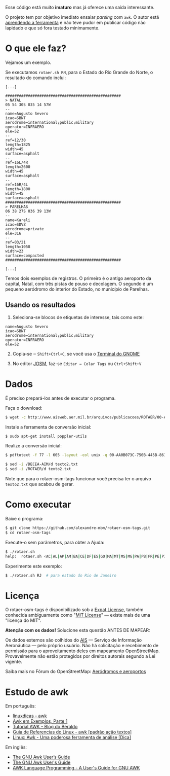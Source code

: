 Esse código está muito **imaturo** mas já oferece uma saída interessante.

O projeto tem por objetivo imediato ensaiar *parsing* com `awk`. O autor está [aprendendo a ferramenta](#estudo-de-awk) e não teve pudor em publicar código não lapidado e que só fora testado minimamente.

# O que ele faz?

Vejamos um exemplo.

Se executamos `rotaer.sh RN`, para o Estado do Rio Grande do Norte, o resultado do comando inclui:

```
[...]

###################################################
> NATAL
05 54 30S 035 14 57W
--
name=Augusto Severo
icao=SBNT
aerodrome=international;public;military
operator=INFRAERO
ele=52
--
ref=12/30
length=1825
width=45
surface=asphalt
--
ref=16L/4R
length=2600
width=45
surface=asphalt
--
ref=16R/4L
length=1800
width=45
surface=asphalt
###################################################
> PARELHAS
06 38 27S 036 39 13W
--
name=Kareli
icao=SDVZ
aerodrome=private
ele=316
--
ref=03/21
length=1058
width=23
surface=compacted
###################################################

[...]
```

Temos dois exemplos de registros. O primeiro é o antigo aeroporto da capital, Natal, com três pistas de pouso e decolagem. O segundo é um pequeno aeródromo do interior do Estado, no município de Parelhas.

## Usando os resultados

1. Seleciona-se blocos de etiquetas de interesse, tais como este:
```
name=Augusto Severo
icao=SBNT
aerodrome=international;public;military
operator=INFRAERO
ele=52
```
2. Copia-se ‒ `Shift+Ctrl+C`, se você usa o [Terminal do GNOME](https://help.gnome.org/users/gnome-terminal/stable/introduction.html.en)

3. No editor [JOSM](http://wiki.openstreetmap.org/wiki/Pt-br:JOSM), faz-se `Editar → Colar Tags` ou `Ctrl+Shift+V`

# Dados

É preciso prepará-los antes de executar o programa.

Faça o download:
```bash
$ wget -c http://www.aisweb.aer.mil.br/arquivos/publicacoes/ROTAER/00-AA0B073C-750B-445B-8618583F4BCBB240.pdf
```

Instale a ferramenta de conversão inicial:
```bash
$ sudo apt-get install poppler-utils
```

Realize a conversão inicial:
```bash
$ pdftotext -f 77 -l 605 -layout -eol unix -q 00-AA0B073C-750B-445B-8618583F4BCBB240.pdf texto2.txt

$ sed -i /DECEA-AIM/d texto2.txt
$ sed -i /ROTAER/d texto2.txt
```

Note que para o rotaer-osm-tags funcionar você precisa ter o arquivo `texto2.txt` que acabou de gerar.

# Como executar

Baixe o programa:
```bash
$ git clone https://github.com/alexandre-mbm/rotaer-osm-tags.git
$ cd rotaer-osm-tags
```

Execute-o sem parâmetros, para obter a Ajuda:
```bash
$ ./rotaer.sh
help:  rotaer.sh <AC|AL|AP|AM|BA|CE|DF|ES|GO|MA|MT|MS|MG|PA|PB|PR|PE|PI|RJ|RN|RS|RO|RR|SC|SP|SE|TO>
```

Experimente este exemplo:
```bash
$ ./rotaer.sh RJ  # para estado do Rio de Janeiro
```

# Licença

O rotaer-osm-tags é disponibilizado sob a [Expat License](LICENSE), também conhecida ambiguamente como "[MIT License](https://en.wikipedia.org/wiki/Expat_License)" — existe mais de uma "licença do MIT".

**Atenção com os dados!** Solucione esta questão ANTES DE MAPEAR:

Os dados externos são colhidos do [AIS](http://www.aisweb.aer.mil.br/?i=publicacoes&tab=rotaer) — Serviço de Informação Aeronáutica — pelo próprio usuário. Não há solicitação e recebimento de permissão para o aproveitamento deles em mapeamento OpenStreetMap. Provavelmente não estão protegidos por direitos autorais segundo a Lei vigente.

Saiba mais no Fórum do OpenStreetMap: [Aeródromos e aeroportos](http://forum.openstreetmap.org/viewtopic.php?id=26104)

# Estudo de awk

Em português:
- [linuxdicas - awk](http://linuxdicas.wikispaces.com/awk)
- [Awk em Exemplos, Parte 1](http://cesarakg.freeshell.org/awk-1.html)
- [Tutorial AWK - Blog do Beraldo](http://rberaldo.com.br/tutorial-awk/)
- [Guia de Referencias do Linux - awk [padrão ação textos]](http://www.uniriotec.br/~morganna/guia/awk.html)
- [Linux: Awk - Uma poderosa ferramenta de análise [Dica]](http://www.vivaolinux.com.br/dica/Awk-Uma-poderosa-ferramenta-de-analise)

Em inglês:
- [The GNU Awk User’s Guide](https://www.gnu.org/software/gawk/manual/html_node/index.html)
- [The GNU Awk User's Guide](http://www.delorie.com/gnu/docs/gawk/gawk_268.html)
- [AWK Language Programming - A User's Guide for GNU AWK](http://www.chemie.fu-berlin.de/chemnet/use/info/gawk/gawk_toc.html)